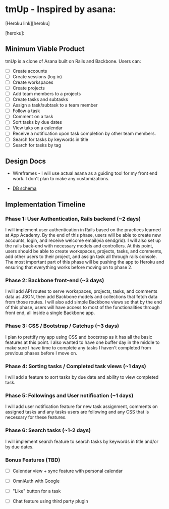 # tmUp - Inspired by asana:

[Heroku link][heroku]

[heroku]:

## Minimum Viable Product
tmUp is a clone of Asana built on Rails and Backbone. Users can:

<!-- This is a Markdown checklist. Use it to keep track of your progress! -->

- [ ] Create accounts
- [ ] Create sessions (log in)
- [ ] Create workspaces
- [ ] Create projects
- [ ] Add team members to a projects
- [ ] Create tasks and subtasks
- [ ] Assign a task/subtask to a team member
- [ ] Follow a task
- [ ] Comment on a task
- [ ] Sort tasks by due dates
- [ ] View taks on a calendar
- [ ] Receive a notification upon task completion by other team members.
- [ ] Search for tasks by keywords in title
- [ ] Search for tasks by tag

## Design Docs
* Wireframes - I will use actual asana as a guiding tool for my front end work. I don't plan to make any customizations.
<!-- * [View Wireframes][views] -->
* [DB schema][schema]

<!-- [views]: ./docs/views.md -->
[schema]: ./docs/schema.md

## Implementation Timeline

### Phase 1: User Authentication, Rails backend (~2 days)
I will implement user authentication in Rails based on the practices learned at
App Academy. By the end of this phase, users will be able to create new accounts,
login, and receive welcome email(via sendgrid). I will also set up the rails
back-end with necessary models and controllers. At this point, users should be
able to create workspaces, projects, tasks, and comments, add other users to
their project, and assign task all through rails console. The most important part
of this phase will be pushing the app to Heroku and ensuring that everything works
before moving on to phase 2.

<!-- [Details][phase-one] -->

### Phase 2: Backbone front-end (~3 days)
I will add API routes to serve workspaces, projects, tasks, and comments data as
JSON, then add Backbone models and collections that fetch data from those routes.
I will also add simple Backbone views so that by the end of this phase, users
will have access to most of the functionalities through front end, all inside a
single Backbone app.

<!-- [Details][phase-two] -->

### Phase 3: CSS / Bootstrap / Catchup (~3 days)
I plan to prettify my app using CSS and bootstrap as it has all the basic
features at this point. I also wanted to have one buffer day in the middle to
make sure I have time to complete any tasks I haven't completed from previous
phases before I move on.

<!-- [Details][phase-three] -->

### Phase 4: Sorting tasks / Completed task views (~1 days)
I will add a feature to sort tasks by due date and ability to view completed task.

<!-- [Details][phase-four] -->

### Phase 5: Followings and User notification (~1 days)
I will add user notification feature for new task assignment, comments on
assigned tasks and any tasks users are following and any CSS that is necessary
for these features.

<!-- [Details][phase-five] -->

### Phase 6: Search tasks (~1-2 days)
I will implement search feature to search tasks by keywords in title and/or by
due dates.

### Bonus Features (TBD)
- [ ] Calendar view + sync feature with personal calendar
- [ ] OmniAuth with Google
- [ ] "Like" button for a task
- [ ] Chat feature using third party plugin


<!-- [phase-one]: ./docs/phases/phase1.md
[phase-two]: ./docs/phases/phase2.md
[phase-three]: ./docs/phases/phase3.md
[phase-four]: ./docs/phases/phase4.md
[phase-five]: ./docs/phases/phase5.md -->
